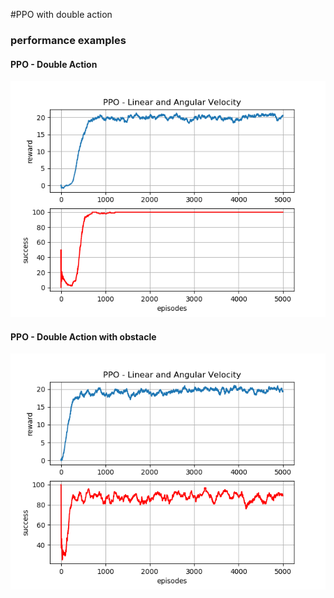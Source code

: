 #PPO with double action

### performance examples
#### PPO - Double Action
![image](https://github.com/MatteoBrentegani/PPO/blob/master/PPO_DoubleAction/result/loss_function.png)


#### PPO - Double Action with obstacle
![image](https://github.com/MatteoBrentegani/PPO/blob/master/PPO_DoubleAction/result/loss_function_withObstable.png)
